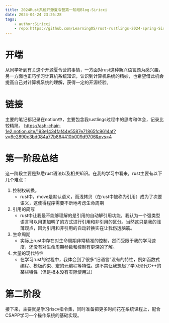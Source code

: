 ```yaml
---
title: 2024Rust系统开源夏令营第一阶段Blog-Siricci
date: 2024-04-24 23:26:28
tags:
    - author:Siricci
    - repo:https://github.com/LearningOS/rust-rustlings-2024-spring-Siricci<rcore-os-repo_you_worked_on>
---
```

# 开端

从同学听到有关这个开源夏令营的事情，一方面对rust这种新兴语言颇为感兴趣，另一方面也正巧学习计算机系统知识，认识到计算机系统的精妙，也希望借此机会提高自己对计算机系统的理解，获得一定的开源经验。

# 链接

主要的笔记都记录在notion中，主要包含我rustlings过程中的思考和体会，记录比较精简。
https://ash-chair-1e2.notion.site/193e1434faf44e5587e71865fc9614af?v=6e2890c3bd084a77b864410b009d9706&pvs=4

# 第一阶段总结

这一阶段主要是熟悉rust语法以及相关知识。在我的学习中看来，rust主要有以下几个难点：
1. 控制权转换。
    - rust中，move是默认语义，而浅拷贝（在rust中被称为引用）成为了次要语义，这使得程序需要不断地考虑生命周期
2. 引用的简写
    - rust中让我最不能够理解的是引用的自动解引用功能，我认为一个强类型语言可以用更加明了的方式进行引用和非引用的区分。当然这只是我的浅薄观点，因为引用和非引用的自动转换实在让我伤透脑筋。
3. 生命周期
    - 实际上rust中存在对生命周期非常精准的控制，然而受限于我的学习速度，还没有对生命周期参数和控制有更深的了解。
4. 大量的现代特性
    - 在学习rust的过程中，我体会到了很多“旧语言”没有的特性，例如函数式编程、模板约束、宏的元编程等特性。这不禁让我想起了学习现代C++的某些特性（但是根本没有实际使用过）

# 第二阶段

接下来，主要就是学习riscv指令集，同时准备把更多时间花在系统课程上，配合CSAPP学习一个操作系统的基础实现。